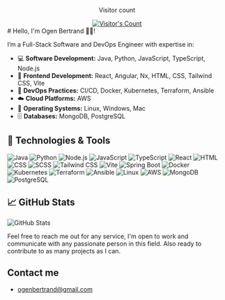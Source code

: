 <div align="center"> 
  <p>Visitor count</p>
  <a href="https://github.com/Ogenbertrand">
    <img src="https://profile-counter.glitch.me/Ogenbertrand/count.svg" alt="Visitor's Count" />
  </a>
  <br>
  <a href="https://github.com/Ogenbertrand/Ogenbertrand/blob/main/ChatGPT%20Image%20Jun%2026%2C%202025%2C%2004_27_23%20PM.png">
  </a>
</div>
# Hello, I'm Ogen Bertrand 👋🏾!

I’m a Full-Stack Software and DevOps Engineer with expertise in:
- 💻 **Software Development:** Java, Python, JavaScript, TypeScript, Node.js
- 🎨 **Frontend Development:** React, Angular, Nx, HTML, CSS, Tailwind CSS, Vite
- 🚀 **DevOps Practices:** CI/CD, Docker, Kubernetes, Terraform, Ansible
- ☁️ **Cloud Platforms:** AWS
- 🐧 **Operating Systems:** Linux, Windows, Mac
- 🗄️ **Databases:** MongoDB, PostgreSQL


## 🔧 Technologies & Tools
![Java](https://img.shields.io/badge/Java-ED8B00?style=for-the-badge&logo=java&logoColor=white)
![Python](https://img.shields.io/badge/Python-3776AB?style=for-the-badge&logo=python&logoColor=white)
![Node.js](https://img.shields.io/badge/Node.js-339933?style=for-the-badge&logo=node.js&logoColor=white)
![JavaScript](https://img.shields.io/badge/JavaScript-F7DF1E?style=for-the-badge&logo=javascript&logoColor=black)
![TypeScript](https://img.shields.io/badge/TypeScript-3178C6?style=for-the-badge&logo=typescript&logoColor=white)
![React](https://img.shields.io/badge/React-61DAFB?style=for-the-badge&logo=react&logoColor=black)
![HTML](https://img.shields.io/badge/HTML5-E34F26?style=for-the-badge&logo=html5&logoColor=white)
![CSS](https://img.shields.io/badge/CSS3-1572B6?style=for-the-badge&logo=css3&logoColor=white)
![SCSS](https://img.shields.io/badge/SCSS-CC6699?style=for-the-badge&logo=sass&logoColor=white)
![Tailwind CSS](https://img.shields.io/badge/Tailwind%20CSS-06B6D4?style=for-the-badge&logo=tailwindcss&logoColor=white)
![Vite](https://img.shields.io/badge/Vite-646CFF?style=for-the-badge&logo=vite&logoColor=white)
![Spring Boot](https://img.shields.io/badge/Spring%20Boot-6DB33F?style=for-the-badge&logo=springboot&logoColor=white)
![Docker](https://img.shields.io/badge/Docker-2496ED?style=for-the-badge&logo=docker&logoColor=white)
![Kubernetes](https://img.shields.io/badge/Kubernetes-326CE5?style=for-the-badge&logo=kubernetes&logoColor=white)
![Terraform](https://img.shields.io/badge/Terraform-623CE4?style=for-the-badge&logo=terraform&logoColor=white)
![Ansible](https://img.shields.io/badge/Ansible-EE0000?style=for-the-badge&logo=ansible&logoColor=white)
![Linux](https://img.shields.io/badge/Linux-FCC624?style=for-the-badge&logo=linux&logoColor=black)
![AWS](https://img.shields.io/badge/AWS-232F3E?style=for-the-badge&logo=amazon-aws&logoColor=white)
![MongoDB](https://img.shields.io/badge/MongoDB-47A248?style=for-the-badge&logo=mongodb&logoColor=white)
![PostgreSQL](https://img.shields.io/badge/PostgreSQL-336791?style=for-the-badge&logo=postgresql&logoColor=white)


## 📈 GitHub Stats
![GitHub Stats](https://github-readme-stats.vercel.app/api?username=Ogenbertrand&show_icons=true&theme=dark)


Feel free to reach me out for any service, I'm open to work and communicate with any passionate person in this field.
Also ready to contribute to as many projects as I can.

## Contact me
- ogenbertrand@gmail.com
